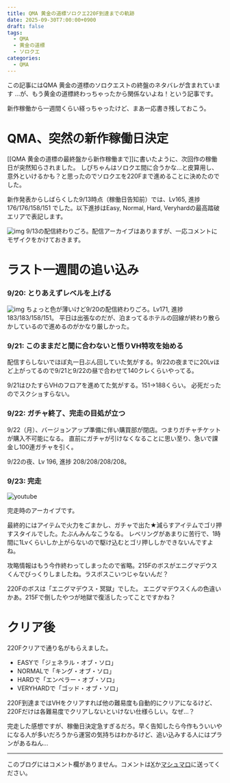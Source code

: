 ```yaml
---
title: QMA 黄金の道標ソロクエ220F到達までの軌跡
date: 2025-09-30T7:00:00+0900
draft: false
tags:
  - QMA
  - 黄金の道標
  - ソロクエ
categories:
  - QMA
---
```

この記事にはQMA 黄金の道標のソロクエストの終盤のネタバレが含まれています
…が、もう黄金の道標終わっちゃったから関係ないよね！という記事です。

新作稼働から一週間くらい経っちゃったけど、まあ一応書き残しておこう。

# QMA、突然の新作稼働日決定

[[QMA 黄金の道標の最終盤から新作稼働まで]]に書いたように、次回作の稼働日が突然知らされました。
しぴちゃんはソロクエ間に合うかな…と皮算用し、意外といけるかも？と思ったのでソロクエを220Fまで進めることに決めたのでした。

新作発表からしばらくした9/13時点（稼働日告知前）では、Lv165, 進捗176/176/158/151 でした。以下進捗はEasy, Normal, Hard, Veryhardの最高踏破エリアで表記します。

![img](https://lh3.googleusercontent.com/d/1tQ-7kqGPr-p_dj9j57-AlW6OIML25TDw)
9/13の配信終わりごろ。配信アーカイブはありますが、一応コメントにモザイクをかけておきます。

# ラスト一週間の追い込み

### 9/20: とりあえずレベルを上げる

![img](https://lh3.googleusercontent.com/d/1X9fmf4BvQiFp9419C196pds6Jc_epQJ6)
ちょっと色が薄いけど9/20の配信終わりごろ。Lv171, 進捗183/183/158/151。
平日は出張なのだが、泊まってるホテルの回線が終わり散らかしているので進めるのがかなり厳しかった。

### 9/21: このままだと間に合わないと悟りVH特攻を始める

配信すらしないでほぼ丸一日ぶん回していた気がする。9/22の夜までに20Lvほど上がってるので9/21と9/22の昼で合わせて140クレくらいやってる。

9/21はひたすらVHのフロアを進めてた気がする。151→188くらい。
必死だったのでスクショすらない。

### 9/22: ガチャ終了、完走の目処が立つ

9/22（月）、バージョンアップ準備に伴い購買部が閉店。つまりガチャチケットが購入不可能になる。
直前にガチャが引けなくなることに思い至り、急いで課金し100連ガチャを引く。

9/22の夜、Lv 196, 進捗 208/208/208/208。


### 9/23: 完走

![youtube](https://www.youtube.com/live/RP4T6JC2n1E?si=9UjxiZGCFYgRKTHK)

完走時のアーカイブです。

最終的にはアイテムで火力をごまかし、ガチャで出た★減らすアイテムでゴリ押すスタイルでした。たぶんみんなこうなる。
レベリングがあまりに苦行で、1時間に1Lvくらいしか上がらないので駆け込むとゴリ押ししかできないんですよね。

攻略情報はもう今作終わってしまったので省略。215Fのボスがエニグマデウスくんでびっくりしましたね。ラスボスこいつじゃないんだ？

220Fのボスは「エニグマデウス・冥獄」でした。
エニグマデウスくんの色違いかあ。215Fで倒したやつが地獄で復活したってことですかね？

# クリア後
220Fクリアで通り名がもらえました。
* EASYで「ジェネラル・オブ・ソロ」
* NORMALで「キング・オブ・ソロ」
* HARDで「エンペラー・オブ・ソロ」
* VERYHARDで「ゴッド・オブ・ソロ」

220F到達まではVHをクリアすれば他の難易度も自動的にクリアになるけど、220Fだけは各難易度でクリアしないといけない仕様らしい。なぜ…？

完走した感想ですが、稼働日決定急すぎるだろ。早く告知したら今作もういいやになる人が多いだろうから運営の気持ちはわかるけど、追い込みする人にはプランがあるねん…

---
このブログにはコメント欄がありません。コメントは[X](https://x.com/CPPP_CPchan)か[マシュマロ](https://marshmallow-qa.com/qeesq0ftfry6tne)に送ってください。